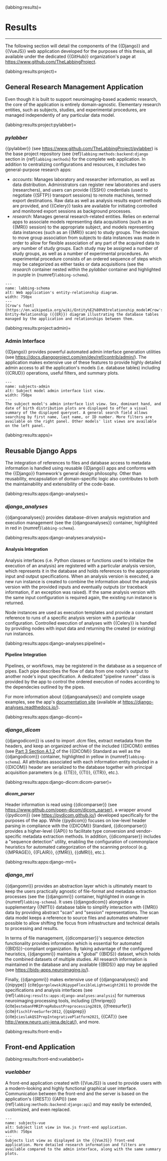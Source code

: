 (labbing:results)=
# Results

<hr>

The following section will detail the components of the {{Django}} and {{VueJS}} web application developed for the purposes of this thesis, all available under the dedicated {{GitHub}} organization's page at https://www.github.com/TheLabbingProject.

(labbing:results:project)=
## General Research Management Application

Even though it is built to support neuroimaging-based academic research, the core of the application is entirely domain-agnostic. Elementary research entities, such as subjects, studies, and experimental procedures, are managed independently of any particular data model.

(labbing:results:project:pylabber)=
### *pylabber*

{{pylabber}} (see https://www.github.com/TheLabbingProject/pylabber) is the base project repository (see {ref}`labbing:methods:backend:django` section in {ref}`labbing:methods`) for the complete web application. In addition to centralizing configurations and resources, it includes two general-purpose research apps:

* *accounts*: Manages laboratory and researcher information, as well as data distribution. Administrators can register new laboratories and users (researchers), and users can provide {{SSH}} credentials (used to negotiate {{SFTP}} transport sessions) to remote machines, termed export destinations. Raw data as well as analysis results export methods are provided, and {{Celery}} tasks are available for initiating controlled and monitored export sessions as background processes.
* *research*: Manages general research-related entities. Relies on external apps to associate models representing data acquisitions (such as an {{MRI}} session) to the appropriate subject, and models representing data instances (such as an {{MRI}} scan) to study groups. The decision to move group association from subjects to data instances was made in order to allow for flexible association of any part of the acquired data to any number of study groups. Each study may be assigned a number of study groups, as well as a number of experimental procedures. An experimental procedure consists of an ordered sequence of steps which may be categorized as either tasks or data acquisitions (see the *research* container nested within the *pylabber* container and highlighted in purple in {numref}`labbing-schema`).

```{figure} ./assets/labbing_schema.png
---
name: labbing-schema
alt: Web application's entity-relationship diagram.
width: 750px
---
[Crow's foot](https://en.wikipedia.org/wiki/Entity%E2%80%93relationship_model#Crow's_foot_notation) Entity-Relationship ({{ER}}) diagram illustrating the database tables managed by the application and relationships between them.
```

(labbing:results:project:admin)=
### Admin Interface

{{Django}} provides powerful automated admin interface generation utilities (see https://docs.djangoproject.com/en/dev/ref/contrib/admin/). The application makes extensive use of these features to provide highly detailed admin access to all the application's models (i.e. database tables) including {{CRUD}} operations, useful filters, and summary plots.

```{figure} ./assets/subjects_admin.png
---
name: subjects-admin
alt: Subject model admin interface list view.
width: 750px
---
The subject model's admin interface list view. Sex, dominant hand, and date of birth distribution plots are displayed to offer a visual summary of the displayed queryset. A general search field allows searching by first name, last name, or ID number. More filters are available on the right panel. Other models' list views are available on the left panel.
```


(labbing:results:apps)=
## Reusable Django Apps

The integration of references to files and database access to metadata information is handled using reusable {{Django}} apps and conforms with the {{Django}} framework's general design philosophy. Other than reusability, encapsulation of domain-specific logic also contributes to both the maintainability and extensibility of the code-base.

(labbing:results:apps:django-analyses)=
### *django_analyses*

{{djangoanalyses}} provides database-driven analysis registration and execution management (see the {{djangoanalyses}} container, highlighted in red in {numref}`labbing-schema`).

(labbing:results:apps:django-analyses:analysis)=
#### Analysis Integration

Analysis interfaces (i.e. Python classes or functions used to initialize the execution of an analysis) are registered with a particular analysis version, which represents it in the database and holds references to the appropriate input and output specifications. When an analysis version is executed, a new run instance is created to combine the information about the analysis version with the provided inputs and eventually outputs (or traceback information, if an exception was raised). If the same analysis version with the same input configuration is required again, the existing run instance is returned.

Node instances are used as execution templates and provide a constant reference to runs of a specific analysis version with a particular configuration. Controlled execution of analyses with {{Celery}} is handled by providing nodes with input data and returning the created (or existing) run instances.

(labbing:results:apps:django-analyses:pipeline)=
#### Pipeline Integration

Pipelines, or workflows, may be registered in the database as a sequence of pipes. Each pipe describes the flow of data from one node's output to another node's input specification. A dedicated "pipeline runner" class is provided by the app to control the ordered execution of nodes according to the dependecies outlined by the pipes.

For more information about {{djangoanalyses}} and complete usage examples, see the app's <span class="muted-ref">[documentation site](https://django-analyses.readthedocs.io/)</span> (available at https://django-analyses.readthedocs.io/).

(labbing:results:apps:django-dicom)=
### *django_dicom*

{{djangodicom}} is used to import *.dcm* files, extract metadata from the headers, and keep an organized archive of the included {{DICOM}} entities (see [Part 3 Section A.1.2](https://dicom.nema.org/dicom/2013/output/chtml/part03/chapter_A.html) of the {{DICOM}} Standard as well as the {{djangodicom}} container, highlighted in yellow in {numref}`labbing-schema`). All attributes associated with each information entity included in a {{DICOM}} header are serialized to the database together with principal acquisition parameters (e.g. {{TE}}, {{TI}}, {{TR}}, etc.).

(labbing:results:apps:django-dicom:dicom-parser)=
#### *dicom_parser*

Header information is read using {{dicomparser}} (see https://www.github.com/open-dicom/dicom_parser), a wrapper around {{pydicom}} (see https://pydicom.github.io/) developed specifically for the purposes of the app. While {{pydicom}} focuses on low-level header parsing in compliance with the {{DICOM}} Standard, {{dicomparser}} provides a higher-level {{API}} to facilitate type conversion and vendor-specific metadata extraction methods. In addition, {{dicomparser}} includes a "sequence detection" utility, enabling the configuration of commonplace heuristics for automated categorization of the scanning protocol (e.g. {{MPRAGE}}, {{FLAIR}}, {{fMRI}}, {{dMRI}}, etc.).

(labbing:results:apps:django-mri)=
### *django_mri*

{{djangomri}} provides an abstraction layer which is ultimately meant to keep the users practically agnostic of file-format and metadata extraction processes (see the {{djangomri}} container, highlighted in orange in {numref}`labbing-schema`). It uses {{djangodicom}} alongside a supplementary {{NIfTI}} database table to simplify interaction with {{MRI}} data by providing abstract "scan" and "session" representations. The scan data model keeps a reference to source files and automates whatever possible to allow shifting the focus from infrastructure and technical details to processing and results.

In terms of file management, {{dicomparser}}'s sequence detection functionality provides information which is essential for automated {{BIDS}}-compliant organization. By taking advantage of the configured heuristics, {{djangomri}} maintains a "global" {{BIDS}} dataset, which holds the combined datasets of multiple studies. All research information is maintained in the database and any available {{BIDS}} app may be applied (see https://bids-apps.neuroimaging.io/).

Finally, {{djangomri}} makes extensive use of {{djangoanalyses}} and {{nipype}} {cite}`gorgolewskiNipypeFlexibleLightweight2011` to provide the specifications and analysis interfaces (see {ref}`labbing:results:apps:django-analyses:analysis`) for numerous neuroimaging processing tools, including {{fmriprep}} {cite}`estebanFMRIPrepRobustPreprocessing2019`, {{freesurfer}} {cite}`fischlFreeSurfer2012`, {{qsiprep}} {cite}`cieslakQSIPrepIntegrativePlatform2021`, {{CAT}} (see http://www.neuro.uni-jena.de/cat/), and more.

(labbing:results:front-end)=
## Front-end Application

(labbing:results:front-end:vuelabber)=
### *vuelabber*

A front-end application created with {{VueJS}} is used to provide users with a modern-looking and highly functional graphical user interface. Communication between the front-end and the server is based on the application's {{REST}} {{API}} (see {ref}`labbing:methods:backend:django:api`) and may easily be extended, customized, and even replaced.

```{figure} ./assets/subjects_vue.png
---
name: subjects-vue
alt: Subject list view in Vue.js front-end application.
width: 750px
---
Subjects list view as displayed in the {{VueJS}} front-end application. More detailed research information and filters are available compared to the admin interface, along with the same summary plots.
```
